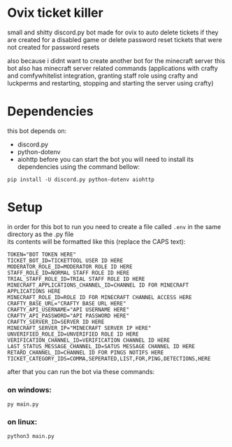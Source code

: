 # Ovix ticket killer
small and shitty discord.py bot made for ovix to auto delete tickets if they are created for a disabled game or delete password reset tickets that were not created for password resets  
  
also because i didnt want to create another bot for the minecraft server this bot also has minecraft server related commands (applications with crafty and comfywhitelist integration, granting staff role using crafty and luckperms and restarting, stopping and starting the server using crafty)

# Dependencies
this bot depends on:
- discord.py
- python-dotenv  
- aiohttp
before you can start the bot you will need to install its dependencies using the command bellow:  
```
pip install -U discord.py python-dotenv aiohttp
```

# Setup
in order for this bot to run you need to create a file called `.env` in the same directory as the .py file  
its contents will be formatted like this (replace the CAPS text):
```env
TOKEN="BOT TOKEN HERE"
TICKET_BOT_ID=TICKETTOOL USER ID HERE
MODERATOR_ROLE_ID=MODERATOR ROLE ID HERE
STAFF_ROLE_ID=NORMAL STAFF ROLE ID HERE
TRIAL_STAFF_ROLE_ID=TRIAL STAFF ROLE ID HERE
MINECRAFT_APPLICATIONS_CHANNEL_ID=CHANNEL ID FOR MINECRAFT APPLICATIONS HERE
MINECRAFT_ROLE_ID=ROLE ID FOR MINECRAFT CHANNEL ACCESS HERE
CRAFTY_BASE_URL="CRAFTY BASE URL HERE"
CRAFTY_API_USERNAME="API USERNAME HERE"
CRAFTY_API_PASSWORD="API PASSWORD HERE"
CRAFTY_SERVER_ID=SERVER ID HERE
MINECRAFT_SERVER_IP="MINECRAFT SERVER IP HERE"
UNVERIFIED_ROLE_ID=UNVERIFIED ROLE ID HERE
VERIFICATION_CHANNEL_ID=VERIFICATION CHANNEL ID HERE
LAST_STATUS_MESSAGE_CHANNEL_ID=SATUS MESSAGE CHANNEL ID HERE
RETARD_CHANNEL_ID=CHANNEL ID FOR PINGS NOTIFS HERE
TICKET_CATEGORY_IDS=COMMA,SEPERATED,LIST,FOR,PING,DETECTIONS,HERE
```
after that you can run the bot via these commands:  
### on windows:
```
py main.py
```
### on linux:
```bash
python3 main.py
```
